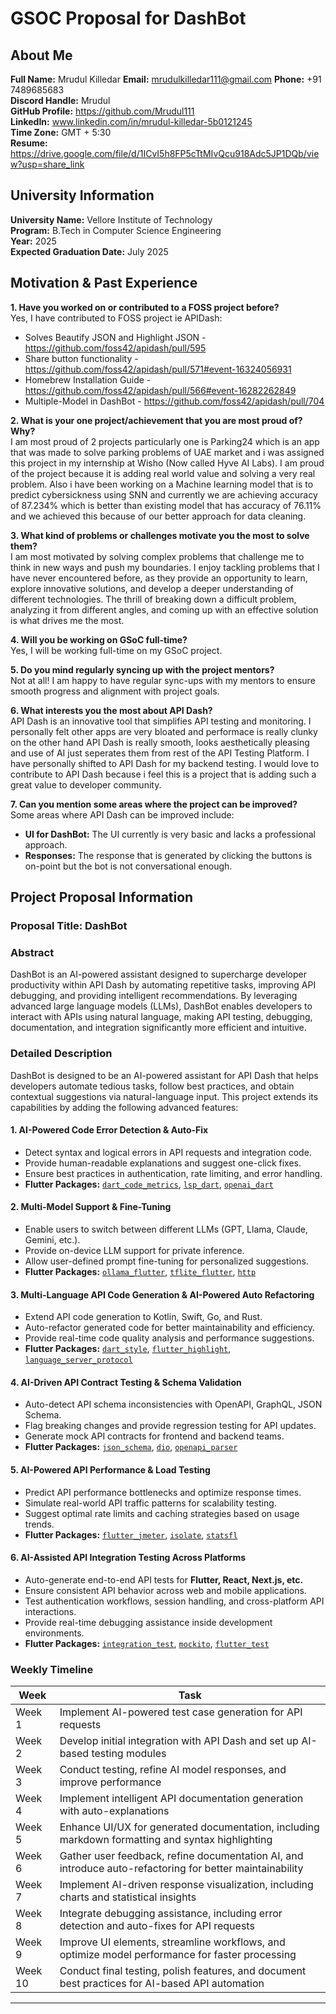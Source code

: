 # GSOC Proposal for DashBot

## About Me  
**Full Name:** Mrudul Killedar 
**Email:** mrudulkilledar111@gmail.com 
**Phone:** +91 7489685683  
**Discord Handle:** Mrudul  
**GitHub Profile:** https://github.com/Mrudul111  
**LinkedIn:** www.linkedin.com/in/mrudul-killedar-5b0121245  
**Time Zone:** GMT + 5:30  
**Resume:** https://drive.google.com/file/d/1ICvI5h8FP5cTtMIvQcu918Adc5JP1DQb/view?usp=share_link  

## University Information  
**University Name:** Vellore Institute of Technology   
**Program:** B.Tech in Computer Science Engineering  
**Year:** 2025  
**Expected Graduation Date:** July 2025

## Motivation & Past Experience  
**1. Have you worked on or contributed to a FOSS project before?**  
Yes, I have contributed to FOSS project ie APIDash:  
- Solves Beautify JSON and Highlight JSON - https://github.com/foss42/apidash/pull/595  
- Share button functionality - https://github.com/foss42/apidash/pull/571#event-16324056931 
- Homebrew Installation Guide - https://github.com/foss42/apidash/pull/566#event-16282262849
- Multiple-Model in DashBot - https://github.com/foss42/apidash/pull/704

**2. What is your one project/achievement that you are most proud of? Why?**  
I am most proud of 2 projects particularly one is Parking24 which is an app that was made to solve parking problems of UAE market and i was assigned this project in my internship at Wisho (Now called Hyve AI Labs).
I am proud of the project because it is adding real world value and solving a very real problem. Also i have been working on a Machine learning model that is to predict cybersickness using SNN and currently we are achieving accuracy of 87.234% which is better than existing model that has accuracy of 76.11% and we achieved this because of our better approach for data cleaning. 

**3. What kind of problems or challenges motivate you the most to solve them?**  
I am most motivated by solving complex problems that challenge me to think in new ways and push my boundaries. I enjoy tackling problems that I have never encountered before, as they provide an opportunity to learn, explore innovative solutions, and develop a deeper understanding of different technologies. The thrill of breaking down a difficult problem, analyzing it from different angles, and coming up with an effective solution is what drives me the most.

**4. Will you be working on GSoC full-time?**  
Yes, I will be working full-time on my GSoC project.  

**5. Do you mind regularly syncing up with the project mentors?**  
Not at all! I am happy to have regular sync-ups with my mentors to ensure smooth progress and alignment with project goals.  

**6. What interests you the most about API Dash?**  
API Dash is an innovative tool that simplifies API testing and monitoring. I personally felt other apps are very bloated and performace is really clunky on the other hand API Dash is really smooth, looks aesthetically pleasing and use of AI just seperates them from rest of the API Testing Platform. I have personally shifted to API Dash for my backend testing. I would love to contribute to API Dash because i feel this is a project that is adding such a great value to developer community.

**7. Can you mention some areas where the project can be improved?**  
Some areas where API Dash can be improved include:  
- **UI for DashBot:** The UI currently is very basic and lacks a professional approach.
- **Responses:** The response that is generated by clicking the buttons is on-point but the bot is not conversational enough.


## Project Proposal Information  
### **Proposal Title:** DashBot 

### **Abstract**  
DashBot is an AI-powered assistant designed to supercharge developer productivity within API Dash by automating repetitive tasks, improving API debugging, and providing intelligent recommendations. By leveraging advanced large language models (LLMs), DashBot enables developers to interact with APIs using natural language, making API testing, debugging, documentation, and integration significantly more efficient and intuitive.

### **Detailed Description**  
DashBot is designed to be an AI-powered assistant for API Dash that helps developers automate tedious tasks, follow best practices, and obtain contextual suggestions via natural-language input. This project extends its capabilities by adding the following advanced features:  

#### **1. AI-Powered Code Error Detection & Auto-Fix**  
- Detect syntax and logical errors in API requests and integration code.  
- Provide human-readable explanations and suggest one-click fixes.  
- Ensure best practices in authentication, rate limiting, and error handling.  
- **Flutter Packages:** [`dart_code_metrics`](https://pub.dev/packages/dart_code_metrics), [`lsp_dart`](https://pub.dev/packages/lsp_dart), [`openai_dart`](https://pub.dev/packages/openai_dart)  

#### **2. Multi-Model Support & Fine-Tuning**  
- Enable users to switch between different LLMs (GPT, Llama, Claude, Gemini, etc.).  
- Provide on-device LLM support for private inference.  
- Allow user-defined prompt fine-tuning for personalized suggestions.  
- **Flutter Packages:** [`ollama_flutter`](https://pub.dev/packages/ollama_flutter), [`tflite_flutter`](https://pub.dev/packages/tflite_flutter), [`http`](https://pub.dev/packages/http)  

#### **3. Multi-Language API Code Generation & AI-Powered Auto Refactoring**  
- Extend API code generation to Kotlin, Swift, Go, and Rust.  
- Auto-refactor generated code for better maintainability and efficiency.  
- Provide real-time code quality analysis and performance suggestions.  
- **Flutter Packages:** [`dart_style`](https://pub.dev/packages/dart_style), [`flutter_highlight`](https://pub.dev/packages/flutter_highlight), [`language_server_protocol`](https://pub.dev/packages/language_server_protocol)  

#### **4. AI-Driven API Contract Testing & Schema Validation**  
- Auto-detect API schema inconsistencies with OpenAPI, GraphQL, JSON Schema.  
- Flag breaking changes and provide regression testing for API updates.  
- Generate mock API contracts for frontend and backend teams.  
- **Flutter Packages:** [`json_schema`](https://pub.dev/packages/json_schema), [`dio`](https://pub.dev/packages/dio), [`openapi_parser`](https://pub.dev/packages/openapi_parser)  

#### **5. AI-Powered API Performance & Load Testing**  
- Predict API performance bottlenecks and optimize response times.  
- Simulate real-world API traffic patterns for scalability testing.  
- Suggest optimal rate limits and caching strategies based on usage trends.  
- **Flutter Packages:** [`flutter_jmeter`](https://pub.dev/packages/flutter_jmeter), [`isolate`](https://pub.dev/packages/isolate), [`statsfl`](https://pub.dev/packages/statsfl)  

#### **6. AI-Assisted API Integration Testing Across Platforms**  
- Auto-generate end-to-end API tests for **Flutter, React, Next.js, etc.**  
- Ensure consistent API behavior across web and mobile applications.  
- Test authentication workflows, session handling, and cross-platform API interactions.  
- Provide real-time debugging assistance inside development environments.  
- **Flutter Packages:** [`integration_test`](https://pub.dev/packages/integration_test), [`mockito`](https://pub.dev/packages/mockito), [`flutter_test`](https://api.flutter.dev/flutter/flutter_test/flutter_test-library.html)

### **Weekly Timeline**  

| **Week** | **Task** |  
|----------|---------|  
| Week 1  | Implement AI-powered test case generation for API requests |  
| Week 2  | Develop initial integration with API Dash and set up AI-based testing modules |  
| Week 3  | Conduct testing, refine AI model responses, and improve performance |  
| Week 4  | Implement intelligent API documentation generation with auto-explanations |  
| Week 5  | Enhance UI/UX for generated documentation, including markdown formatting and syntax highlighting |  
| Week 6  | Gather user feedback, refine documentation AI, and introduce auto-refactoring for better maintainability |  
| Week 7  | Implement AI-driven response visualization, including charts and statistical insights |  
| Week 8  | Integrate debugging assistance, including error detection and auto-fixes for API requests |  
| Week 9  | Improve UI elements, streamline workflows, and optimize model performance for faster processing |  
| Week 10 | Conduct final testing, polish features, and document best practices for AI-based API automation |  

---  
